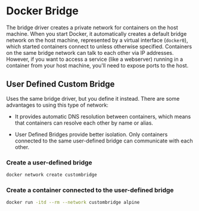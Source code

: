 # Docker Bridge

The bridge driver creates a private network for containers on the host machine. When you start Docker, it automatically creates a default bridge network on the host machine, represented by a virtual interface (`docker0`), which started containers connect to unless otherwise specified. Containers on the same bridge network can talk to each other via IP addresses. However, if you want to access a service (like a webserver) running in a container from your host machine, you'll need to expose ports to the host.

## User Defined Custom Bridge

Uses the same bridge driver, but you define it instead. There are some advantages to using this type of network:

* It provides automatic DNS resolution between containers, which means that containers can resolve each other by name or alias.
- User Defined Bridges provide better isolation. Only containers connected to the same user-defined bridge can communicate with each other.

### Create a user-defined bridge

```sh
docker network create custombridge
```

### Create a container connected to the user-defined bridge

```sh
docker run -itd --rm --network custombridge alpine
```
